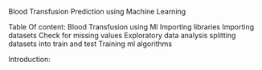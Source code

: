 Blood Transfusion Prediction using Machine Learning

Table Of content:
Blood Transfusion using Ml
Importing libraries
Importing datasets
Check for missing values
Exploratory data analysis
splitting datasets into train and test
Training ml algorithms

Introduction:
